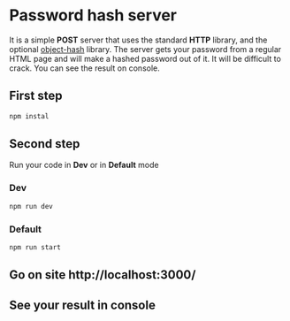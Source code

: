 # Password hash server

It is a simple <strong>POST</strong> server that uses the standard <strong>HTTP</strong> library, and the optional <a href="https://www.npmjs.com/package/object-hash">object-hash</a> library.
The server gets your password from a regular HTML page and will make a hashed password out of it.
It will be difficult to crack. You can see the result on console.

## First step

```javascript
npm instal
```

## Second step

Run your code in <strong>Dev</strong> or in <strong>Default</strong> mode

### Dev

```javascript
npm run dev
```

### Default

```javascript
npm run start
```

## Go on site http://localhost:3000/
## See your result in <strong>console</strong>
